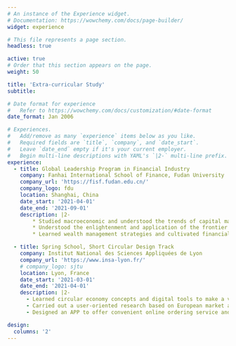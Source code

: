```yaml
---
# An instance of the Experience widget.
# Documentation: https://wowchemy.com/docs/page-builder/
widget: experience

# This file represents a page section.
headless: true

active: true
# Order that this section appears on the page.
weight: 50

title: 'Extra-curricular Study'
subtitle:

# Date format for experience
#   Refer to https://wowchemy.com/docs/customization/#date-format
date_format: Jan 2006

# Experiences.
#   Add/remove as many `experience` items below as you like.
#   Required fields are `title`, `company`, and `date_start`.
#   Leave `date_end` empty if it's your current employer.
#   Begin multi-line descriptions with YAML's `|2-` multi-line prefix.
experience:
  - title: Global Leadership Program in Financial Industry
    company: Fanhai International School of Finance, Fudan University
    company_url: 'https://fisf.fudan.edu.cn/'
    company_logo: fdu
    location: Shanghai, China
    date_start: '2021-04-01'
    date_end: '2021-09-01'
    description: |2-
        * Studied macroeconomic and understood the trends of capital market
        * Understood the enlightenment and application of the frontier theory of economy
        * Learned wealth management strategies and cultivated financial thinking

  - title: Spring School, Short Circular Design Track
    company: Institut National des Sciences Appliquées de Lyon
    company_url: 'https://www.insa-lyon.fr/'
    # company_logo: sjtu
    location: Lyon, France
    date_start: '2021-03-01'
    date_end: '2021-04-01'
    description: |2-
      - Learned circular economy concepts and digital tools to make a virtual mock-up
      - Carried out a user-oriented research based on European market and found environmental issues can be solved with digital tools
      - Designed an APP to offer convenient online ordering service and promote recycling after meals for Lyon campus cafeteria

design:
  columns: '2'
---
```

